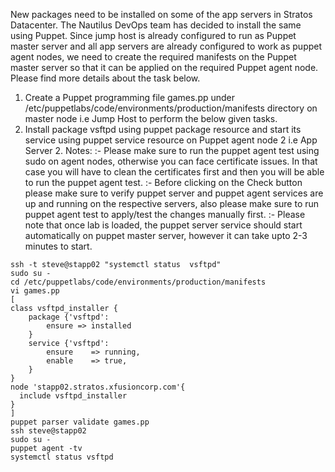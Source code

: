 New packages need to be installed on some of the app servers in Stratos Datacenter. The Nautilus DevOps team has decided to install the same using Puppet. Since jump host is already configured to run as Puppet master server and all app servers are already configured to work as puppet agent nodes, we need to create the required manifests on the Puppet master server so that it can be applied on the required Puppet agent node. Please find more details about the task below.
1. Create a Puppet programming file games.pp under /etc/puppetlabs/code/environments/production/manifests directory on master node i.e Jump Host to perform the below given tasks.
2. Install package vsftpd using puppet package resource and start its service using puppet service resource on Puppet agent node 2 i.e App Server 2.
Notes: :- Please make sure to run the puppet agent test using sudo on agent nodes, otherwise you can face certificate issues. In that case you will have to clean the certificates first and then you will be able to run the puppet agent test.
:- Before clicking on the Check button please make sure to verify puppet server and puppet agent services are up and running on the respective servers, also please make sure to run puppet agent test to apply/test the changes manually first.
:- Please note that once lab is loaded, the puppet server service should start automatically on puppet master server, however it can take upto 2-3 minutes to start.

```
ssh -t steve@stapp02 "systemctl status  vsftpd"
sudo su -
cd /etc/puppetlabs/code/environments/production/manifests
vi games.pp
[
class vsftpd_installer {
    package {'vsftpd':
        ensure => installed
    }
    service {'vsftpd':
        ensure    => running,
        enable    => true,
    }
}
node 'stapp02.stratos.xfusioncorp.com'{
  include vsftpd_installer
}  
]
puppet parser validate games.pp
ssh steve@stapp02
sudo su -
puppet agent -tv
systemctl status vsftpd
```